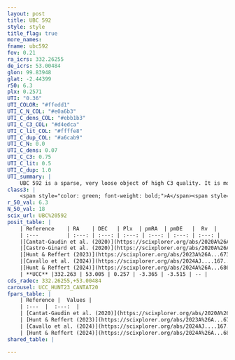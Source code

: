 ```yaml
---
layout: post
title: UBC 592
style: style
title_flag: true
more_names: 
fname: ubc592
fov: 0.21
ra_icrs: 332.26255
de_icrs: 53.00484
glon: 99.83948
glat: -2.44399
r50: 6.3
plx: 0.2571
UTI: "0.36"
UTI_COLOR: "#ffedd1"
UTI_C_N_COL: "#e0a6b3"
UTI_C_dens_COL: "#ebb1b3"
UTI_C_C3_COL: "#d4edca"
UTI_C_lit_COL: "#ffffe8"
UTI_C_dup_COL: "#a6cab9"
UTI_C_N: 0.0
UTI_C_dens: 0.07
UTI_C_C3: 0.75
UTI_C_lit: 0.5
UTI_C_dup: 1.0
UTI_summary: |
    UBC 592 is a sparse, very loose object of high C3 quality. It is moderately studied in the literature.<br><br><span style="color: #99180f; font-weight: bold;">Warning: </span>contains less than 25 stars with <i>P>0.5</i> estimated.
class3: |
    <span style="color: green; font-weight: bold;">A</span><span style="color: #FFC300; font-weight: bold;">B</span>
r_50_val: 6.3
N_50_val: 18
scix_url: UBC%20592
posit_table: |
    | Reference    | RA    | DEC   | Plx  | pmRA  | pmDE   |  Rv  |
    | :---         | :---: | :---: | :---: | :---: | :---: | :---: |
    |[Cantat-Gaudin et al. (2020)](https://scixplorer.org/abs/2020A%26A...640A...1C) | 332.209 | 53.001 | 0.273 | -3.366 | -3.5 | -- |
    |[Castro-Ginard et al. (2020)](https://scixplorer.org/abs/2020A%26A...635A..45C) | 332.206 | 52.992 | 0.273 | -3.354 | -3.506 | -- |
    |[Hunt & Reffert (2023)](https://scixplorer.org/abs/2023A%26A...673A.114H) | 332.223 | 52.967 | 0.251 | -3.343 | -3.514 | -75.968 |
    |[Cavallo et al. (2024)](https://scixplorer.org/abs/2024AJ....167...12C) | 332.225 | 52.997 | 0.253 | -- | -- | -- |
    |[Hunt & Reffert (2024)](https://scixplorer.org/abs/2024A%26A...686A..42H) | 332.223 | 52.967 | 0.251 | -3.343 | -3.514 | -75.968 |
    | **UCC** |332.263 | 53.005 | 0.257 | -3.365 | -3.515 | -- | 
cds_radec: 332.26255,+53.00484
carousel: UCC_HUNT23_CANTAT20
fpars_table: |
    | Reference |  Values |
    | :---  |  :---:  |
    | [Cantat-Gaudin et al. (2020)](https://scixplorer.org/abs/2020A%26A...640A...1C) | `AVNN=0.99, DMNN=12.53, AgeNN=7.92` |
    | [Hunt & Reffert (2023)](https://scixplorer.org/abs/2023A%26A...673A.114H) | `AV50=1.276, diffAV50=1.385, MOD50=12.905, logAge50=8.144` |
    | [Cavallo et al. (2024)](https://scixplorer.org/abs/2024AJ....167...12C) | `AV50=1.22, dMod50=12.8, logAge50=7.98, [Fe/H]50=0.74` |
    | [Hunt & Reffert (2024)](https://scixplorer.org/abs/2024A%26A...686A..42H) | `MassJ=164.144` |
shared_table: |
    
---
```

